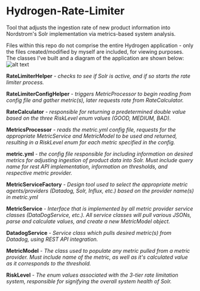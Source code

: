 # Hydrogen-Rate-Limiter
Tool that adjusts the ingestion rate of new product information into Nordstrom's Solr implementation via metrics-based system analysis.

Files within this repo do not comprise the entire Hydrogen application - only the files created/modified by myself are included, for viewing purposes. The classes I've built and a diagram of the application are shown below: 
![alt text](https://i.imgur.com/BRl90mm.png)

**RateLimiterHelper** - *checks to see if Solr is active, and if so starts the rate limiter process.*

**RateLimiterConfigHelper** - *triggers MetricProcessor to begin reading from config file and gather metric(s), later requests rate from RateCalculator.*

**RateCalculator** - *responsible for returning a predetermined double value based on the three RiskLevel enum values (GOOD, MEDIUM, BAD).*

**MetricsProcessor** - *reads the metric.yml config file, requests for the appropriate MetricService and MetricModel to be used and returned, resulting in a RiskLevel enum for each metric specified in the config.*

**metric.yml** - *the config file responsible for including information on desired metrics for adjusting ingestion of product data into Solr. Must include query name for rest API implementation, information on thresholds, and respective metric provider.*

**MetricServiceFactory** - *Design tool used to select the appropriate metric agents/providers (Datadog, Solr, Influx, etc.) based on the provider name(s) in metric.yml*

**MetricService** - *Interface that is implemented by all metric provider service classes (DataDogService, etc.). All service classes will pull various JSONs, parse and calculate values, and create a new MetricModel object.*

**DatadogService** - *Service class which pulls desired metric(s) from Datadog, using REST API integration.*

**MetricModel** - *The class used to populate any metric pulled from a metric provider. Must include name of the metric, as well as it's calculated value as it corresponds to the threshold.* 

**RiskLevel** - *The enum values associated with the 3-tier rate limitation system, responsible for signifying the overall system health of Solr.*


